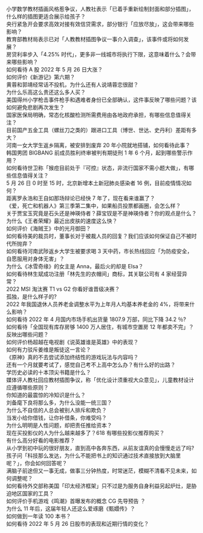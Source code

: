 小学数学教材插画风格惹争议，人教社表示「已着手重新绘制封面和部分插图」，什么样的插图更适合展示给孩子？  
央行紧急开会要求高效对接有效信贷需求，部分银行「应放尽放」，这会带来哪些影响？  
教育部教材局表示已对「人教教材插图争议一事介入调查」，该事件或将如何发展？  
房贷利率步入「4.25% 时代」，更多非一线城市将执行下限，这意味着什么？会带来哪些影响？  
如何看待 A 股 2022 年 5 月 26 日大涨？  
如何评价《新游记》第六期？  
黄蓉和郭靖经常话不投机，为什么还有人说靖蓉恋很甜？  
为什么乐高这么贵还这么多人买？  
美国得州小学枪击事件枪手和遇难者身份已全部确认，这件事反映了哪些问题？该如何避免悲剧再次发生？  
国家医保局明确，常态化核酸检测所需费用由各地政府承担，有哪些信息值得关注？  
目前国产五金工具（螺丝刀之类的）跟进口工具（博世、世达、史丹利）差距有多大？  
河南一女大学生返乡隔离，被安排到废弃 20 年小院就地搭铺，如何看待此事？  
韩国男团 BIGBANG 前成员胜利终审被判有期徒刑 1 年 6 个月，起到哪些警示作用？  
如何看待世卫称「猴痘目前处于『可控』状态，非流行国家不需小题大做」，有哪些信息值得关注？  
5 月 26 日 0 时至 15 时，北京新增本土新冠肺炎感染者 16 例，目前疫情情况如何？  
距离罗永浩和王自如那场辩论已经快 7 年了，现在看来谁赢了？  
《爱，死亡和机器人》第三季第二集中，如果船员投票都画圈，会怎么样？  
关于贾宝玉究竟是石头还是神瑛侍者？薛宝钗是不是神瑛侍者？你的观点是什么？  
为什么《王者荣耀》最近出皮肤的速度这么快？  
如何评价《海贼王》中的光月御田？  
如何看待美的裁员时，董事长对于被裁人员的回复？我们应该如何保证自己不被时代所抛弃？  
如何看待河南武陟返乡大学生被要求喝 3 天中药，市长热线回应「为防疫安全，自愿服用对身体无害」？  
为什么《冰雪奇缘》的女主是 Anna，最后火的却是 Elsa？  
如何看待林生斌成功注册「林先生的衣帽间」商标，其关联公司有 4 家经营异常？  
2022 MSI 淘汰赛 T1 vs G2 你看好谁晋级决赛？  
孤独，是什么样子的?  
2022 年我国退休人员养老金调整水平为上年月人均基本养老金的 4%，将带来什么影响？  
如何看待 2022 年 4 月国内市场手机出货量 1807.9 万部，同比下降 34.2 ％?  
如何看待「全国现有库存房够 1400 万人居住，有城市空置房 12 年都卖不完」？反映出哪些问题？  
如何评价杨超越在电视剧《说英雄谁是英雄》中的表现？  
如何有力驳斥姜维是叛徒这一言论？  
《原神》真的不去尝试添加终结性的游戏玩法与内容吗？  
还有一个月就要考试了，感觉自己考不上高中怎么办？有什么好的出路？  
学历史必读的十本顶尖书籍是什么？  
媒体评人教社回应教材插图争议，称「优化设计须重视大众意见」，儿童教材设计应遵循哪些原则？  
你知道的最震惊的冷知识是什么？  
刘备麾下良将那么多，为什么没能一统三国？  
为什么不自信的人总会被别人排斥和欺负？  
当发小给你借钱，让你补借条，你难受吗？  
为什么明明是人性问题，却把责任推给资本？  
现在买投影仪的人为什么越来越多了？618 有哪些投影仪推荐购买？  
有什么高分好看的电影推荐？  
从小学到初中玩的很好朋友，直到高中各奔东西，从前友谊真的会慢慢走远了吗?  
孩子问「科技那么发达，为什么不能把书上的知识通过技术直接放到大脑里呢？」，你会如何回答呢？  
满脑子前途但又一事无成，做事三分钟热度，时常迷茫，模糊不清看不见未来，如何调整呢？  
如何看待外交部称美国「印太经济框架」只不过是为服务自身利益另起炉灶，是胁迫地区国家的工具？  
如何评价手机游戏《鸣潮》首曝发布的概念 CG 先导预告 ？  
为什么 11 年后，这届年轻人还这么爱琢磨《甄嬛传》？  
如何做到一年读 100 本书？  
如何看待 2022 年 5 月 26 日股市的表现和近期行情的变化？  
